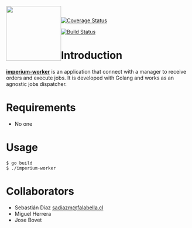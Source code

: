 <img src="https://cdn-images-1.medium.com/max/607/0*fyyS1OHEaQ2il8Tg.png" width="150px" style="float: left">
<br>

[![Coverage Status](https://coveralls.io/repos/github/segurosfalabella/imperium-worker/badge.svg?branch=master)](https://coveralls.io/github/segurosfalabella/imperium-worker?branch=master)

[![Build Status](https://travis-ci.org/segurosfalabella/imperium-worker.svg?branch=master)](https://travis-ci.org/segurosfalabella/imperium-worker)

# Introduction

**[imperium-worker](https://github.com/segurosfalabella/imperio-worker)** is an application that connect with a manager to receive orders and execute jobs. It is developed with Golang and works as an agnostic jobs dispatcher.

# Requirements
 * No one

# Usage
```console
$ go build
$ ./imperium-worker
```

# Collaborators

* Sebastián Díaz <sadiazm@falabella.cl>
* Miguel Herrera
* Jose Bovet
